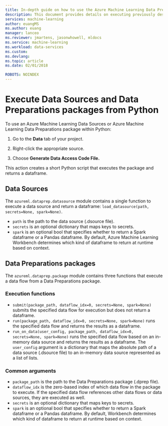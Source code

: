 ```yaml
---
title: In-depth guide on how to use the Azure Machine Learning Data Preparations execution API | Microsoft Docs
description: This document provides details on executing previously designed Data Sources and Data Preparations packages
services: machine-learning
author: euangMS
ms.author: euang
manager: lanceo
ms.reviewer: jmartens, jasonwhowell, mldocs
ms.service: machine-learning
ms.workload: data-services
ms.custom: 
ms.devlang: 
ms.topic: article 
ms.date: 02/01/2018

ROBOTS: NOINDEX
---
```

# Execute Data Sources and Data Preparations packages from Python

To use an Azure Machine Learning Data Sources or Azure Machine Learning Data Preparations package within Python:

1. Go to the **Data** tab of your project.

2. Right-click the appropriate source.

3. Choose **Generate Data Access Code File.**

This action creates a short Python script that executes the package and returns a dataframe.

## Data Sources

The `azureml.dataprep.datasource` module contains a single function to execute a data source and return a dataframe: `load_datasource(path, secrets=None, spark=None)`.
- `path` is the path to the data source (.dsource file).
- `secrets` is an optional dictionary that maps keys to secrets.
- `spark` is an optional bool that specifies whether to return a Spark dataframe or a Pandas dataframe. By default, Azure Machine Learning Workbench determines which kind of dataframe to return at runtime based on context.

## Data Preparations packages

The `azureml.dataprep.package` module contains three functions that execute a data flow from a Data Preparations package.

### Execution functions

- `submit(package_path, dataflow_idx=0, secrets=None, spark=None)` submits the specified data flow for execution but does not return a dataframe.
- `run(package_path, dataflow_idx=0, secrets=None, spark=None)` runs the specified data flow and returns the results as a dataframe.
- `run_on_data(user_config, package_path, dataflow_idx=0, secrets=None, spark=None)` runs the specified data flow based on an in-memory data source and returns the results as a dataframe. The `user_config` argument is a dictionary that maps the absolute path of a data source (.dsource file) to an in-memory data source represented as a list of lists.

### Common arguments

- `package_path` is the path to the Data Preparations package (.dprep file).
- `dataflow_idx` is the zero-based index of which data flow in the package to execute. If the specified data flow references other data flows or data sources, they are executed as well.
- `secrets` is an optional dictionary that maps keys to secrets.
- `spark` is an optional bool that specifies whether to return a Spark dataframe or a Pandas dataframe. By default, Workbench determines which kind of dataframe to return at runtime based on context.
